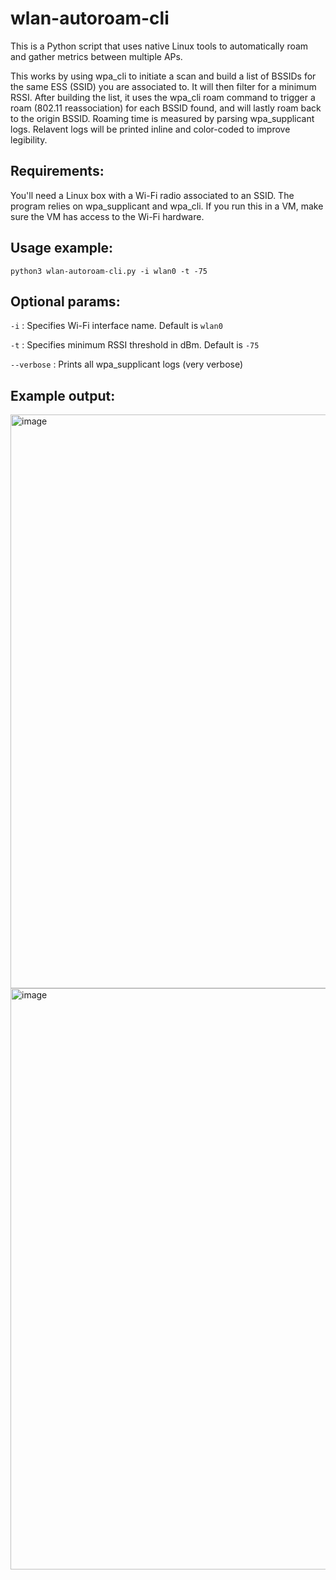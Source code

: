 # wlan-autoroam-cli
This is a Python script that uses native Linux tools to automatically roam and gather metrics between multiple APs.

This works by using wpa_cli to initiate a scan and build a list of BSSIDs for the same ESS (SSID) you are associated to. It will then filter for a minimum RSSI. After building the list, it uses the wpa_cli roam command to trigger a roam (802.11 reassociation) for each BSSID found, and will lastly roam back to the origin BSSID. Roaming time is measured by parsing wpa_supplicant logs. Relavent logs will be printed inline and color-coded to improve legibility.

## Requirements:
You'll need a Linux box with a Wi-Fi radio associated to an SSID. The program relies on wpa_supplicant and wpa_cli. If you run this in a VM, make sure the VM has access to the Wi-Fi hardware.

## Usage example:
```python3 wlan-autoroam-cli.py -i wlan0 -t -75```

## Optional params:
```-i``` : Specifies Wi-Fi interface name. Default is ```wlan0```

```-t``` : Specifies minimum RSSI threshold in dBm. Default is ```-75```

```--verbose``` : Prints all wpa_supplicant logs (very verbose)

## Example output:
  
<img width="1048" height="918" alt="image" src="https://github.com/user-attachments/assets/98423e6e-4a05-4fa9-b677-214aebddf099" />

<img width="1095" height="930" alt="image" src="https://github.com/user-attachments/assets/0836c2e7-39ae-4ea7-b026-c5f571abef0d" />




